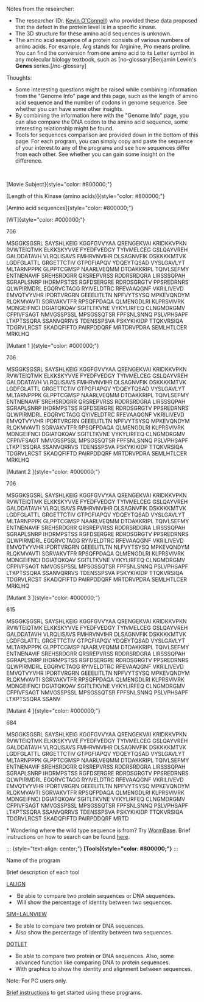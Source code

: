 Notes from the researcher:

-   The researcher (Dr. [Kevin
    O\'Connell](https://www.niddk.nih.gov/NIDDKLabs/IntramuralFaculty/OConnellKevin.htm))
    who provided these data proposed that the defect in the protein
    level is in a specific kinase.
-   The 3D structure for these amino acid sequences is unknown.
-   The amino acid sequence of a protein consists of various numbers of
    amino acids. For example, Arg stands for Arginine, Pro means
    proline. You can find the conversion from one amino acid to its
    Letter symbol in any molecular biology textbook, such as
    \[no-glossary\]Benjamin Lewin\'s **Genes** series.\[/no-glossary\]

Thoughts:

-   Some interesting questions might be raised while combining
    information from the \"Genome Info\" page and this page, such as the
    length of amino acid sequence and the number of codons in genome
    sequence. See whether you can have some other insights.
-   By combining the information here with the \"Genome Info\" page, you
    can also compare the DNA codon to the amino acid sequence, some
    interesting relationship might be found.
-   Tools for sequences comparison are provided down in the bottom of
    this page. For each program, you can simply copy and paste the
    sequence of your interest to any of the programs and see how
    sequences differ from each other. See whether you can gain some
    insight on the difference.

 

[Movie Subject]{style="color: #800000;"}

<div>

[Length of this Kinase (amino acids)]{style="color: #800000;"}

</div>

<div>

[Amino acid sequences]{style="color: #800000;"}

</div>

<div>

[WT]{style="color: #000000;"}

</div>

<div>

706

</div>

<div>

MSGGKSGSRL SAYSHLKEIG KGGFGVVYAA QRENGEKVAI KRIDKKVPKN RVWTEIQTMK
ELKKSKYVVE FYEDFVEDGY TYIVMELCEG GSLQAYVREH GALDDATAVH VLRQLISAVS
FMHRVNVIHR DLSAGNVFIK DSKKKKMTVK LGDFGLATTL GRGETTCTIV GTPGFIAPQV
YDQEYTQSAD VYSLGAVLYT MLTARNPPPK GLPPTCGMSP NAARLVEQMM DTDAKKRIPL
TQIVLSEFMY ENTNENAVIF SREHSRDGRR QRSREPVRSS RDDRSRDGRA LIRSSSQPAH
SGRAPLSNRP IHDRMPSTSS RGFDSERGRE RDRDSGRGTV PPSREDRNRS QLWPIRMDRL
EGQRVCTAGG RYIVELDTRC RFEVAAQGNF VKRILIVEVD EMVQTVYVHR IPDRTVRGRN
GEEELITLTN NPFVYTSYSQ MPKEVQNDYM RLQKMVAVTI SGRVAKVTFR RPSQFPDAQA
QLMENGDLRI KLPRSVIVRK MDNGEIFNCI DGIATQKQAV SGITLTKVNE VYKYLIRFEQ
CLNGMDRGMV CFPIVFSAGT NMVGSSPSSL MPSGSSQTSR FPFSNLSNNQ PSLVPHSAPF
LTKPTSSQRA SSANVQRRVS TDENSSPSVA PSKYKIKIDP TTQKVRSIQA TDGRVLRCST
SKADQFIFTD PAIRPDDQRF MRTDRVPDRA SEMLHTLCER MRKLHQ

</div>

<div>

[Mutant 1 ]{style="color: #000000;"}

</div>

<div>

706

</div>

<div>

MSGGKSGSRL SAYSHLKEIG KGGFGVVYAA QRENGEKVAI KRIDKKVPKN RVWTEIQTMK
ELKKSKYVVE FYEDFVEDGY TYIVMELCEG GSLQAYVREH GALDDATAVH VLRQLISAVS
FMHRVNVIHR DLSAGNVFIK DSKKKKMTVK LGDFGLATTL GRGETTCTIV GTPGFIAPQV
YDQEYTQSAD VYSLGAVLYT MLTARNPPPK GLPPTCGMSP NAARLVEQMM DTDAKKRIPL
TQIVLSEFMY ENTNENAVIF SREHSRDGRR QRSREPVRSS RDDRSRDGRA LIRSSSQPAH
SGRAPLSNRP IHDRMPSTSS RGFDSERGRE RDRDSGRGTV PPSREDRNRS QLWPIRMDRL
EGQRVCTAGG QYIVELDTRC RFEVAAQGNF VKRILIVEVD EMVQTVYVHR IPDRTVRGRN
GEEELITLTN NPFVYTSYSQ MPKEVQNDYM RLQKMVAVTI SGRVAKVTFR RPSQFPDAQA
QLMENGDLRI KLPRSVIVRK MDNGEIFNCI DGIATQKQAV SGITLTKVNE VYKYLIRFEQ
CLNGMDRGMV CFPIVFSAGT NMVGSSPSSL MPSGSSQTSR FPFSNLSNNQ PSLVPHSAPF
LTKPTSSQRA SSANVQRRVS TDENSSPSVA PSKYKIKIDP TTQKVRSIQA TDGRVLRCST
SKADQFIFTD PAIRPDDQRF MRTDRVPDRA SEMLHTLCER MRKLHQ

</div>

<div>

[Mutant 2 ]{style="color: #000000;"}

</div>

<div>

706

</div>

<div>

MSGGKSGSRL SAYSHLKEIG KGGFGVVYAA QRENGEKVAI KRIDKKVPKN RVWTEIQTMK
ELKKSKYVVE FYEDFVEDGY TYIVMELCEG GSLQAYVREH GALDDATAVH VLRQLISAVS
FMHRVNVIHR DLSAGNVFIK DSKKKKMTVK LGDFGLATTL GRGETTCTIV GTPGFIAPQV
YDQEYTQSAD VYSLGAVLYT MLTARNPPPK GLPPTCGMSP NAARLVEQMM DTDAKKRIPL
TQIVLSEFMY ENTNENAVIF SREHSRDGRR QRSREPVRSS RDDRSRDGRA LIRSSSQPAH
SGRAPLSNRP IHDRMPSTSS RGFDSERGRE RDRDSGRGTV PPSREDRNRS QLWPIRMDRL
EGQRVCTAGG RYIVELDTRC RFEVAAQGNF VKRILIVEVD EMVQTVYVHR IPDRTVRGRN
GEEELITLTN NLFVYTSYSQ MPKEVQNDYM RLQKMVAVTI SGRVAKVTFR RPSQFPDAQA
QLMENGDLRI KLPRSVIVRK MDNGEIFNCI DGIATQKQAV SGITLTKVNE VYKYLIRFEQ
CLNGMDRGMV CFPIVFSAGT NMVGSSPSSL MPSGSSQTSR FPFSNLSNNQ PSLVPHSAPF
LTKPTSSQRA SSANVQRRVS TDENSSPSVA PSKYKIKIDP TTQKVRSIQA TDGRVLRCST
SKADQFIFTD PAIRPDDQRF MRTDRVPDRA SEMLHTLCER MRKLHQ

</div>

<div>

[Mutant 3 ]{style="color: #000000;"}

</div>

<div>

615

</div>

<div>

MSGGKSGSRL SAYSHLKEIG KGGFGVVYAA QRENGEKVAI KRIDKKVPKN RVWTEIQTMK
ELKKSKYVVE FYEDFVEDGY TYIVMELCEG GSLQAYVREH GALDDATAVH VLRQLISAVS
FMHRVNVIHR DLSAGNVFIK DSKKKKMTVK LGDFGLATTL GRGETTCTIV GTPGFIAPQV
YDQEYTQSAD VYSLGAVLYT MLTARNPPPK GLPPTCGMSP NAARLVEQMM DTDAKKRIPL
TQIVLSEFMY ENTNENAVIF SREHSRDGRR QRSREPVRSS RDDRSRDGRA LIRSSSQPAH
SGRAPLSNRP IHDRMPSTSS RGFDSERGRE RDRDSGRGTV PPSREDRNRS QLWPIRMDRL
EGQRVCTAGG RYIVELDTRC RFEVAAQGNF VKRILIVEVD EMVQTVYVHR IPDRTVRGRN
GEEELITLTN NPFVYTSYSQ MPKEVQNDYM RLQKMVAVTI SGRVAKVTFR RPSQFPDAQA
QLMENGDLRI KLPRSVIVRK MDNGEIFNCI DGIATQKQAV SGITLTKVNE VYKYLIRFEQ
CLNGMDRGMV CFPIVFSAGT NMVGSSPSSL MPSGSSQTSR FPFSNLSNNQ PSLVPHSAPF
LTKPTSSQRA SSANV

</div>

<div>

[Mutant 4 ]{style="color: #000000;"}

</div>

<div>

684

</div>

<div>

MSGGKSGSRL SAYSHLKEIG KGGFGVVYAA QRENGEKVAI KRIDKKVPKN RVWTEIQTMK
ELKKSKYVVE FYEDFVEDGY TYIVMELCEG GSLQAYVREH GALDDATAVH VLRQLISAVS
FMHRVNVIHR DLSAGNVFIK DSKKKKMTVK LGDFGLATTL GRGETTCTIV GTPGFIAPQV
YDQEYTQSAD VYSLGAVLYT MLTARNPPPK GLPPTCGMSP NAARLVEQMM DTDAKKRIPL
TQIVLSEFMY ENTNENAVIF SREHSRDGRR QRSREPVRSS RDDRSRDGRA LIRSSSQPAH
SGRAPLSNRP IHDRMPSTSS RGFDSERGRE RDRDSGRGTV PPSREDRNRS QLWPIRMDRL
EGQRVCTAGG RYIVELDTRC RFEVAAQGNF VKRILIVEVD EMVQTVYVHR IPDRTVRGRN
GEEELITLTN NPFVYTSYSQ MPKEVQNDYM RLQKMVAVTI SGRVAKVTFR RPSQFPDAQA
QLMENGDLRI KLPRSVIVRK MDNGEIFNCI DGIATQKQAV SGITLTKVNE VYKYLIRFEQ
CLNGMDRGMV CFPIVFSAGT NMVGSSPSSL MPSGSSQTSR FPFSNLSNNQ PSLVPHSAPF
LTKPTSSQRA SSANVQRRVS TDENSSPSVA PSKYKIKIDP TTQKVRSIQA TDGRVLRCST
SKADQFIFTD PAIRPDDQRF MRTD

</div>

\* Wondering where the wild type sequence is from? Try
[WormBase](http://www.wormbase.org/). Brief instructions on how to
search can be found
[here](http://wormclassroom.org/Modules/GenoPhenotype/html/Worm_Ins.html).

::: {style="text-align: center;"}
**[Tools]{style="color: #800000;"}**
:::

<div>

Name of the program

</div>

<div>

Brief description of each tool

</div>

[LALIGN](http://www.ch.embnet.org/software/LALIGN_form.html)

-    Be able to compare two protein sequences or DNA sequences.
-    Will show the percentage of identity between two sequences.

<div>

[SIM+LALNVIEW](http://web.expasy.org/error/removed.html)

</div>

-   Be able to compare two protein or DNA sequences.
-   Also show the percentage of identity between two sequences.

<div>

[DOTLET](http://ccg.vital-it.ch/java/dotlet/Dotlet.html)

</div>

-   Be able to compare two protein or DNA sequences. Also, some advanced
    function like comparing DNA to protein sequences.
-   With graphics to show the identity and alignment between sequences.

Note: For PC users only.

[Brief instructions](protein-sequencing-tools) to get started using
these programs.
